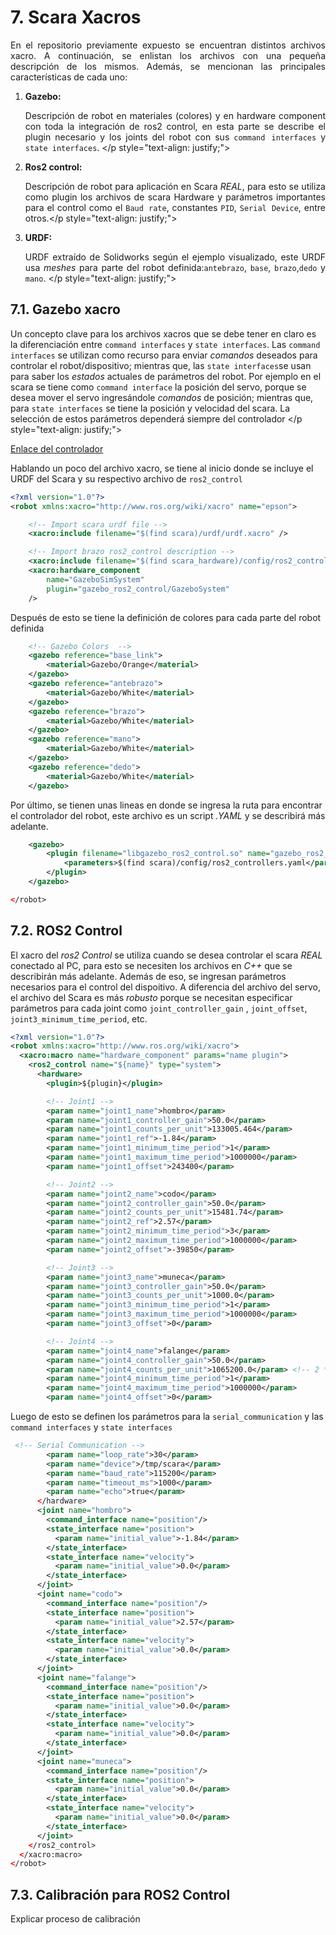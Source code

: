 # 7. Scara Xacros 

<p style="text-align: justify;">
En el repositorio previamente expuesto se encuentran distintos archivos xacro. A continuación, se enlistan los archivos con una pequeña descripción de los mismos. Además, se mencionan las principales características de cada uno:
</p style="text-align: justify;">

1. **Gazebo:** <p style="text-align: justify;"> Descripción de robot en materiales (colores) y en hardware component con toda la integración de ros2 control, en esta parte se describe el plugin necesario y los joints del robot con sus `command interfaces` y `state interfaces`. </p style="text-align: justify;">
2. **Ros2 control:** <p style="text-align: justify;">Descripción de robot para aplicación en Scara _REAL_, para esto se utiliza como plugin los archivos de scara Hardware y parámetros importantes para el control como el `Baud rate`, constantes `PID`, `Serial Device`, entre otros.</p style="text-align: justify;"> 
3. **URDF:** <p style="text-align: justify;"> URDF extraído de Solidworks según el ejemplo visualizado, este URDF usa _meshes_ para parte del robot definida:`antebrazo`, `base`, `brazo`,`dedo` y `mano`.  </p style="text-align: justify;">


## 7.1. Gazebo xacro 


<p style="text-align: justify;"> 

Un concepto clave para los archivos xacros que se debe tener en claro es la diferenciación entre `command interfaces` y `state interfaces`. Las `command interfaces` se utilizan como recurso para enviar _comandos_ deseados para controlar el robot/dispositivo; mientras que, las `state interfaces`se usan para saber los _estados_ actuales de parámetros del robot. Por ejemplo en el scara se tiene como  `command interface` la posición del servo, porque se desea mover el servo ingresándole _comandos_ de posición; mientras que, para `state interfaces` se tiene la posición y velocidad del scara. La selección de estos parámetros dependerá siempre del controlador </p style="text-align: justify;"> 


[Enlace del controlador](https://control.ros.org/master/doc/ros2_controllers/doc/controllers_index.html)



Hablando un poco del archivo xacro, se tiene al inicio donde se incluye el URDF del Scara y su respectivo archivo de `ros2_control` 

```xml 
<?xml version="1.0"?>
<robot xmlns:xacro="http://www.ros.org/wiki/xacro" name="epson">

    <!-- Import scara urdf file -->
    <xacro:include filename="$(find scara)/urdf/urdf.xacro" />

    <!-- Import brazo ros2_control description -->
    <xacro:include filename="$(find scara_hardware)/config/ros2_control.xacro" />
    <xacro:hardware_component 
        name="GazeboSimSystem" 
        plugin="gazebo_ros2_control/GazeboSystem" 
    />
```
<p style="text-align: justify;">

Después de esto se tiene la definición de colores para cada parte del robot definida
</p style="text-align: justify;">

```xml 
    <!-- Gazebo Colors  -->
    <gazebo reference="base_link">
        <material>Gazebo/Orange</material>
    </gazebo>
    <gazebo reference="antebrazo">
        <material>Gazebo/White</material>
    </gazebo>
    <gazebo reference="brazo">
        <material>Gazebo/White</material>
    </gazebo>
    <gazebo reference="mano">
        <material>Gazebo/White</material>
    </gazebo>
    <gazebo reference="dedo">
        <material>Gazebo/White</material>
    </gazebo>
```

Por último, se tienen unas lineas en donde se ingresa la ruta para encontrar el controlador del robot, este archivo es un script _.YAML_ y se describirá más adelante.
```xml 
    <gazebo>
        <plugin filename="libgazebo_ros2_control.so" name="gazebo_ros2_control">
            <parameters>$(find scara)/config/ros2_controllers.yaml</parameters>
        </plugin>
    </gazebo>

</robot>
```

## 7.2. ROS2 Control 

El xacro del _ros2 Control_ se utiliza cuando se desea controlar el scara _REAL_ conectado al PC, para esto se necesiten los archivos en _C++_ que se describirán más adelante. Además de eso, se ingresan parámetros necesarios para el control del dispoitivo. A diferencia del archivo del servo, el archivo del Scara es más _robusto_ porque se necesitan especificar parámetros para cada joint como `joint_controller_gain` , `joint_offset`, `joint3_minimum_time_period`, etc.   
```xml 
<?xml version="1.0"?>
<robot xmlns:xacro="http://www.ros.org/wiki/xacro">
  <xacro:macro name="hardware_component" params="name plugin">
    <ros2_control name="${name}" type="system">
      <hardware>
        <plugin>${plugin}</plugin>

        <!-- Joint1 -->
        <param name="joint1_name">hombro</param>
        <param name="joint1_controller_gain">50.0</param>
        <param name="joint1_counts_per_unit">133005.464</param>
        <param name="joint1_ref">-1.84</param>
        <param name="joint1_minimum_time_period">1</param>
        <param name="joint1_maximum_time_period">1000000</param>
        <param name="joint1_offset">243400</param>

        <!-- Joint2 -->
        <param name="joint2_name">codo</param>
        <param name="joint2_controller_gain">50.0</param>
        <param name="joint2_counts_per_unit">15481.74</param>
        <param name="joint2_ref">2.57</param>
        <param name="joint2_minimum_time_period">3</param>
        <param name="joint2_maximum_time_period">1000000</param>
        <param name="joint2_offset">-39850</param>

        <!-- Joint3 -->
        <param name="joint3_name">muneca</param>
        <param name="joint3_controller_gain">50.0</param>
        <param name="joint3_counts_per_unit">1000.0</param>
        <param name="joint3_minimum_time_period">1</param>
        <param name="joint3_maximum_time_period">1000000</param>
        <param name="joint3_offset">0</param>

        <!-- Joint4 -->
        <param name="joint4_name">falange</param>
        <param name="joint4_controller_gain">50.0</param>
        <param name="joint4_counts_per_unit">1065200.0</param> <!-- 2 * 79890 / 0.15m -->
        <param name="joint4_minimum_time_period">1</param>
        <param name="joint4_maximum_time_period">1000000</param>
        <param name="joint4_offset">0</param>
```

Luego de esto se definen los parámetros para la `serial_communication` y las `command interfaces` y `state interfaces`

```xml 
 <!-- Serial Communication -->
        <param name="loop_rate">30</param>
        <param name="device">/tmp/scara</param>
        <param name="baud_rate">115200</param>
        <param name="timeout_ms">1000</param>
        <param name="echo">true</param>
      </hardware>
      <joint name="hombro">
        <command_interface name="position"/>
        <state_interface name="position">
          <param name="initial_value">-1.84</param>
        </state_interface>
        <state_interface name="velocity">
          <param name="initial_value">0.0</param>
        </state_interface>
      </joint>
      <joint name="codo">
        <command_interface name="position"/>
        <state_interface name="position">
          <param name="initial_value">2.57</param>
        </state_interface>
        <state_interface name="velocity">
          <param name="initial_value">0.0</param>
        </state_interface>
      </joint>
      <joint name="falange">
        <command_interface name="position"/>
        <state_interface name="position">
          <param name="initial_value">0.0</param>
        </state_interface>
        <state_interface name="velocity">
          <param name="initial_value">0.0</param>
        </state_interface>
      </joint>
      <joint name="muneca">
        <command_interface name="position"/>
        <state_interface name="position">
          <param name="initial_value">0.0</param>
        </state_interface>
        <state_interface name="velocity">
          <param name="initial_value">0.0</param>
        </state_interface>
      </joint>
    </ros2_control>
  </xacro:macro>
</robot>

```
## 7.3. Calibración para ROS2 Control 

Explicar proceso de calibración 
